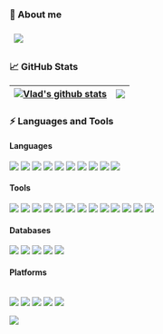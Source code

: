 ### 👋 About me 

<a href="https://www.linkedin.com/in/vladzolotarev">
  <img align="center" style="margin:0.5rem" src="https://img.shields.io/badge/Linkedin   -%230077B5.svg?&style=for-the-badge&logo=linkedin&logoColor=white" />
</a>

### 📈 GitHub Stats

| <a href="https://github.com/vzolotar">  <img align="center"  src="https://github-readme-stats.vercel.app/api?username=vzolotar&show_icons=true=compact&theme=buefy&hide_border=true" alt="Vlad's github stats" /></a> | <a href="https://github.com/vzolotar">  <img align="center"  src="https://github-readme-stats.vercel.app/api/top-langs/?username=vzolotar&layout=compact&theme=buefy&hide_border=true"  /></a> |
| ------------- | ------------- |




### ⚡ ️Languages and Tools


#### Languages 


<img src="https://img.shields.io/badge/SQL-c64646?logo=sqlserver&logoColor=black" />
<img src="https://img.shields.io/badge/PLSQL-F80000?logo=oracle&logoColor=black" />
<img src="https://img.shields.io/badge/Shell_Script-121011?logo=gnu-bash&logoColor=black" />
<img src="https://img.shields.io/badge/Python-3776AB?logo=python&logoColor=white" />
<img src="https://img.shields.io/badge/C-00599C?logo=c&logoColor=white" />
<img src="https://img.shields.io/badge/Java-ED8B00?logo=java&logoColor=white" />
<img src="https://img.shields.io/badge/PowerShell-5391FE?logo=PowerShell&logoColor=white"/>
<img src="https://img.shields.io/badge/HTML5-E34F26?logo=html5&logoColor=white" />
<img src="https://img.shields.io/badge/PowerBuilder-40B5A4?logo=powerbuilder&logoColor=white" />
<img src="https://img.shields.io/badge/PHP-777BB4?logo=php&logoColor=white" />


#### Tools

<img src="https://img.shields.io/badge/Git-F05032?logo=git&logoColor=white" />
<img src="https://img.shields.io/badge/Jenkins-D24939?logo=Jenkins&logoColor=white" />
<img src="https://img.shields.io/badge/ODI-c64646?logo=odi&logoColor=black" />
<img src="https://img.shields.io/badge/Informatica-2CA5E0?logo=Informatica&logoColor=black" />
<img src="https://img.shields.io/badge/Talend-00C58E?logo=Talend&logoColor=black" />
<img src="https://img.shields.io/badge/Airflow-017CEE?logo=Apache%20Airflow&logoColor=white" />
<img src="https://img.shields.io/badge/Cordova-35434F?logo=apache-cordova&logoColor=E8E8E8" />
<img src="https://img.shields.io/badge/Kibana-005571?logo=Kibana&logoColor=white" />
<img src="https://img.shields.io/badge/Tableau-E97627?logo=Tableau&logoColor=white" />
<img src="https://img.shields.io/badge/Eclipse-2C2255?logo=eclipse&logoColor=white" />
<img src="https://img.shields.io/badge/Visual_Studio-5C2D91?logo=visual%20studio&logoColor=white" />
<img src="https://img.shields.io/badge/.NET-512BD4?logo=dotnet&logoColor=white" />
<img src="https://img.shields.io/badge/R-276DC3?logo=r&logoColor=white" />


#### Databases

<img src="https://img.shields.io/badge/Oracle-F80000?logo=oracle&logoColor=black" />
<img src="https://img.shields.io/badge/SQL Server-c64646?logo=sqlserver&logoColor=black" />
<img src="https://img.shields.io/badge/Netezza-1793D1?logo=netezza&logoColor=white" />
<img src="https://img.shields.io/badge/MySQL-005C84?logo=MySQL&logoColor=white" />
<img src="https://img.shields.io/badge/PostgreSQL-316192?logo=PostgreSQL&logoColor=black" />

#### Platforms 

<br/>
<img src="https://img.shields.io/badge/Windows-0078D6?logo=windows&logoColor=white" />
<img src="https://img.shields.io/badge/Linux-FCC624?logo=linux&logoColor=black" />
<img src="https://img.shields.io/badge/Microsoft Azure-0089D6?logo=microsoft-azure&logoColor=white" />
<img src="https://img.shields.io/badge/VMware-316192?logo=vmware&logoColor=white" />
<img src="https://img.shields.io/badge/Docker-2CA5E0?logo=docker&logoColor=white" />
<br/>


![](https://komarev.com/ghpvc/?username=vzolotar&color=blue)
